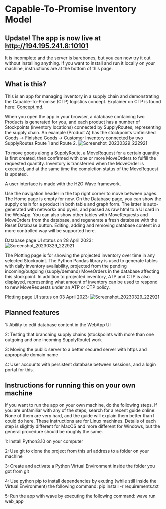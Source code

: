# Capable-To-Promise Inventory Model

## Update! The app is now live at http://194.195.241.8:10101
It is incomplete and the server is barebones, but you can now try it out without installing anything. If you want to install and run it locally on your machine, instructions are at the bottom of this page. 


## What is this? 

This is an app for managing inventory in a supply chain and demonstrating the Capable-To-Promise (CTP) logistics concept. Explainer on CTP is found here: [Concept.md](https://github.com/jensdanb/ctp_dashboard/blob/master/Concept.md). 


When you open the app in your browser, a database containing two Products is generated for you, and each product has a number of Stockpoints (inventory locations) connected by SupplyRoutes, representing the supply chain. An example (Product A) has the stockpoints Unfinished Goods -> Finished Goods -> Customer Inventory connected by two SupplyRoutes Route 1 and Route 2. 
![Screenshot_20230329_222921](https://user-images.githubusercontent.com/56897399/235258216-aad1b400-fd54-4656-aecc-5ba6a60a8b45.png)


To move goods along a SupplyRoute, a MoveRequest for a certain quantity is first created, then confirmed with one or more MoveOrders to fulfill the requested quantity. Inventory is transferred when the MoveOrder is executed, and at the same time the completion status of the MoveRequest is updated. 

A user interface is made with the H2O Wave framework. 

Use the navigation header in the top right corner to move between pages. The Home page is empty for now. 
On the Database page, you can show the supply chain for a product in both table and graph form. The latter is auto-generated with networkx and pyvis, and passed as raw html to a UI card in the WebApp. You can also show other tables with MoveRequests and MoveOrders from the database, and regenerate a fresh database with the Reset Database button. Editing, adding and removing database content in a more controlled way will be supported here. 

Database page UI status on 28 April 2023: 
![Screenshot_20230329_222921](https://user-images.githubusercontent.com/56897399/235259774-03e17b53-7a5f-4237-a41c-8e865622d6b0.png)


The Plotting page is for showing the projected inventory over time in any selected Stockpoint. The Python Pandas library is used to generate tables with daily inventory availability, projected from the pending incoming/outgoing (supply/demand) MoveOrders in the database affecting this stockpoint. In addition to projected inventory, ATP and CTP is also displayed, representing what amount of inventory can be used to respond to new MoveRequests under an ATP or CTP policy. 

Plotting page UI status on 03 April 2023: 
![Screenshot_20230329_222921](https://user-images.githubusercontent.com/56897399/232503928-e8cc57bf-c325-4bb5-8553-36a3407818b8.png)

## Planned features
1: Ability to edit database content in the WebApp UI


2: Testing that branching supply chains (stockpoints with more than one outgoing and one incoming SupplyRoute) work


3: Moving the public server to a better secured server with https and appropriate domain name


4: User accounts with persistent database between sessions, and a login portal for this. 


## Instructions for running this on your own machine

If you want to run the app on your own machine, do the following steps. If you are unfamiliar with any of the steps, search for a recent guide online: None of them are very hard, and the guide will explain them better than I could do here. These instructions are for Linux machines. Details of each step is slightly different for MacOS and more different for Windows, but the general procedure should be roughly the same. 

1: Install Python3.10 on your computer


2: Use git to clone the project from this url address to a folder on your machine


3: Create and activate a Python Virtual Environment inside the folder you got from git


4: Use python pip to install dependencies by exuting (while still inside the Virtual Environment) the following command: pip install -r requirements.txt


5: Run the app with wave by executing the following command: wave run web_app


